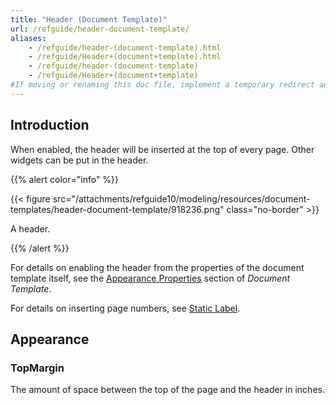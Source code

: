 ```yaml
---
title: "Header (Document Template)"
url: /refguide/header-document-template/
aliases:
    - /refguide/header-(document-template).html
    - /refguide/Header+(document+template).html
    - /refguide/header-(document-template)
    - /refguide/Header+(document+template)
#If moving or renaming this doc file, implement a temporary redirect and let the respective team know they should update the URL in the product. See Mapping to Products for more details.
---
```


## Introduction

When enabled, the header will be inserted at the top of every page. Other widgets can be put in the header.

{{% alert color="info" %}}

{{< figure src="/attachments/refguide10/modeling/resources/document-templates/header-document-template/918236.png" class="no-border" >}}

A header.

{{% /alert %}}

For details on enabling the header from the properties of the document template itself, see the [Appearance Properties](/refguide/document-template/#appearance-properties) section of *Document Template*.

For details on inserting page numbers, see [Static Label](/refguide/static-label-document-template/).

## Appearance

### TopMargin

The amount of space between the top of the page and the header in inches.
